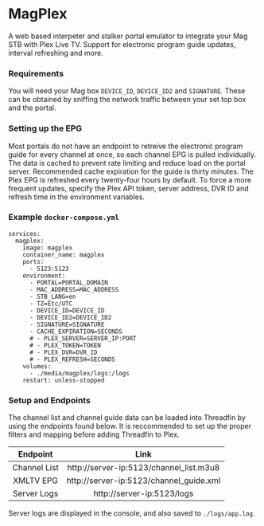 # MagPlex 
A web based interpeter and stalker portal emulator to integrate your Mag STB with Plex Live TV. Support for electronic program guide updates, interval refreshing and more.

### Requirements
You will need your Mag box `DEVICE_ID`, `DEVICE_ID2` and `SIGNATURE`. These can be obtained by sniffing the network traffic between your set top box and the portal.

### Setting up the EPG
Most portals do not have an endpoint to retreive the electronic program guide for every channel at once, so each channel EPG is pulled individually. The data is cached to prevent rate limiting and reduce load on the portal server. Recommended cache expiration for the guide is thirty minutes. The Plex EPG is refreshed every twenty-four hours by default. To force a more frequent updates, specify the Plex API token, server address, DVR ID and refresh time in the environment variables.

### Example `docker-compose.yml`
```
services:
  magplex:
    image: magplex
    container_name: magplex
    ports:
      - 5123:5123
    environment:
      - PORTAL=PORTAL_DOMAIN
      - MAC_ADDRESS=MAC_ADDRESS
      - STB_LANG=en
      - TZ=Etc/UTC
      - DEVICE_ID=DEVICE_ID
      - DEVICE_ID2=DEVICE_ID2
      - SIGNATURE=SIGNATURE
      - CACHE_EXPIRATION=SECONDS
      # - PLEX_SERVER=SERVER_IP:PORT
      # - PLEX_TOKEN=TOKEN
      # - PLEX_DVR=DVR_ID
      # - PLEX_REFRESH=SECONDS
    volumes:
      - ./media/magplex/logs:/logs
    restart: unless-stopped
```

### Setup and Endpoints
The channel list and channel guide data can be loaded into Threadfin by using the endpoints found below. It is reccommended to set up the proper filters and mapping before adding Threadfin to Plex.

| Endpoint                 | Link                                        |
|:------------------------:|:-------------------------------------------:|
| Channel List             | http://server-ip:5123/channel_list.m3u8     |
| XMLTV EPG                | http://server-ip:5123/channel_guide.xml     |
| Server Logs              | http://server-ip:5123/logs                  |

Server logs are displayed in the console, and also saved to `./logs/app.log`.
